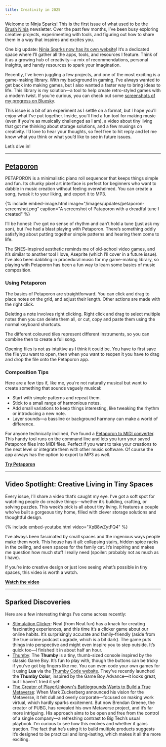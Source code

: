 ```yaml
---
title: Creativity in 2025
---
```


Welcome to Ninja Sparks! This is the first issue of what used to be the [Brush Ninja](https://brush.ninja) newsletter. Over the past few months, I’ve been busy exploring creative projects, experimenting with tools, and figuring out how to share them in a way that inspires and excites you.

One big update: [Ninja Sparks now has its own website](https://ninjasparks.com/)! It’s a dedicated space where I’ll gather all the apps, tools, and resources I feature. Think of it as a growing hub of creativity—a mix of recommendations, personal insights, and handy resources to spark your imagination.

Recently, I’ve been juggling a few projects, and one of the most exciting is a game-making library. With my background in gaming, I’ve always wanted to get back into making games, but I also wanted a faster way to bring ideas to life. This library is my solution—a tool to help create retro-styled games with a modern twist. If you’re curious, you can check out some [screenshots of my progress on Bluesky](https://bsky.app/profile/binarymoon.bsky.social/post/3ldceef5fuc2b).

This issue is a bit of an experiment as I settle on a format, but I hope you’ll enjoy what I’ve put together. Inside, you’ll find a fun tool for making music (even if you’re as musically challenged as I am), a video about tiny living that got me thinking about storage solutions, and a few musings on creativity. I’d love to hear your thoughts, so feel free to hit reply and let me know what you think or what you’d like to see in future issues.

Let’s dive in!

---

## [Petaporon][petaporon-link]

PETAPORON is a minimalistic piano roll sequencer that keeps things simple and fun. Its chunky pixel art interface is perfect for beginners who want to dabble in music creation without feeling overwhelmed. You can create a song, tweak it to your liking, and export it to MP3.

{% include embed-image.html image="/images/updates/petaporon-screenshot.png" caption="A screenshot of Pataporon with a dreadful tune I created" %}

I’ll be honest: I’ve got no sense of rhythm and can’t hold a tune (just ask my son), but I’ve had a blast playing with Petaporon. There’s something oddly satisfying about putting together simple patterns and hearing them come to life.

The SNES-inspired aesthetic reminds me of old-school video games, and it’s similar to another tool I love, Aseprite (which I’ll cover in a future issue). I’ve also been dabbling in procedural music for my game-making library, so playing with Petaporon has been a fun way to learn some basics of music composition.

### Using Petaporon

The basics of Petaporon are straightforward. You can click and drag to place notes on the grid, and adjust their length. Other actions are made with the right click.

Deleting a note involves right clicking. Right click and drag to select multiple notes then you can delete them all, or cut, copy and paste them using the normal keyboard shortcuts.

The different coloured tiles represent different instruments, so you can combine then to create a full song.

Opening files is not as intuitive as I think it could be. You have to first save the file you want to open, then when you want to reopen it you have to drag and drop the file onto the Petaporon app.

### Composition Tips

Here are a few tips if, like me, you’re not naturally musical but want to create something that sounds vaguely musical:

- Start with simple patterns and repeat them.
- Stick to a small range of harmonious notes.
- Add small variations to keep things interesting, like tweaking the rhythm or introducing a new note.
- Layer sounds—a bassline or background harmony can make a world of difference.

For anyone technically inclined, I’ve found a [Petaporon to MIDI converter](https://github.com/JoelBesada/petaporon-to-midi). This handy tool runs on the command line and lets you turn your saved Petaporon files into MIDI files. Perfect if you want to take your creations to the next level or integrate them with other music software. Of course the app always has the option to export to MP3 as well.

**[Try Petaporon][petaporon-link]**

[petaporon-link]: https://ninjasparks.com/library/petaporon/

---

## Video Spotlight: Creative Living in Tiny Spaces

Every issue, I’ll share a video that’s caught my eye. I’ve got a soft spot for watching people do creative things—whether it’s building, crafting, or solving puzzles. This week’s pick is all about tiny living. It features a couple who’ve built a gorgeous tiny home, filled with clever storage solutions and thoughtful design.

{% include embed-youtube.html video="XpB8wZytFQ4" %}

I’ve always been fascinated by small spaces and the ingenious ways people make them work. This house has it all: collapsing stairs, hidden spice racks in the ceiling, and even spaces for the family cat. It’s inspiring and makes me question how much stuff I really need (spoiler: probably not as much as I have).

If you’re into creative design or just love seeing what’s possible in tiny spaces, this video is worth a watch.

**[Watch the video](https://www.youtube.com/watch?v=XpB8wZytFQ4)**

---

## Sparked Discoveries

Here are a few interesting things I’ve come across recently:

- [Stimulation Clicker](https://neal.fun/stimulation-clicker/): Neal (from Neal.fun) has a knack for creating fascinating experiences, and this time it’s a clicker game about our online habits. It’s surprisingly accurate and family-friendly (aside from the true crime podcast upgrade, which is a bit dark). The game puts things into perspective and might even inspire you to step outside. It’s quick too—I finished it in about half an hour.
- [Thumby](https://thumby.us/): The **Thumby** is a tiny, thumb-sized console inspired by the classic Game Boy. It’s fun to play with, though the buttons can be tricky if you’ve got big fingers like me. You can even code your own games for it using **Lua** via the [Thumby Code website](https://code.thumby.us/). They’ve recently launched the **Thumby Color**, inspired by the Game Boy Advance—it looks great, but I haven’t tried it yet!
- [The Creator of PlayerUnkown's Battlegrounds Wants to Build a True Metaverse](https://www.ign.com/articles/the-creator-of-playerunknowns-battlegrounds-wants-to-build-a-true-metaverse): When Mark Zuckerberg announced his vision for the Metaverse, it felt dull and overly corporate—focused on making work virtual, which hardly sparks excitement. But now Brendan Greene, the creator of PUBG, has revealed his own Metaverse project, and it’s far more intriguing. His approach aims to be open and free from the control of a single company—a refreshing contrast to Big Tech’s usual playbook. I’m curious to see how this evolves and whether it gains traction. The fact that he’s using it to build multiple products suggests it’s designed to be practical and long-lasting, which makes it all the more exciting.
